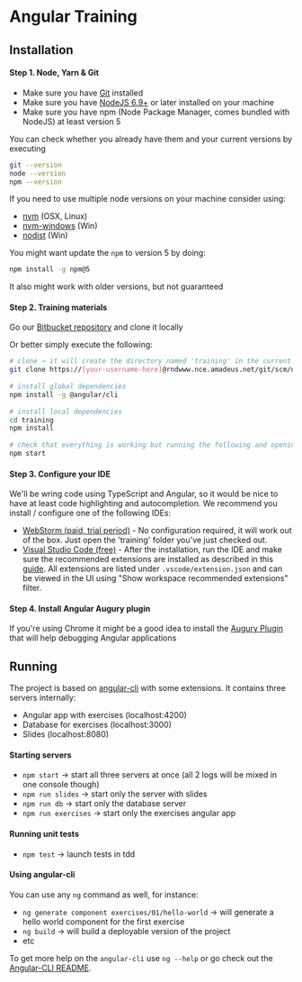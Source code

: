 # Angular Training

## Installation

#### Step 1. Node, Yarn & Git

* Make sure you have [Git](https://www.git-scm.com) installed 
* Make sure you have [NodeJS 6.9+](https://nodejs.org/) or later installed on your machine
* Make sure you have npm (Node Package Manager, comes bundled with NodeJS) at least version 5

You can check whether you already have them and your current versions by executing 

```bash
git --version
node --version
npm --version
```

If you need to use multiple node versions on your machine consider using:
* [nvm](https://github.com/creationix/nvm) (OSX, Linux)
* [nvm-windows](https://github.com/coreybutler/nvm-windows) (Win)
* [nodist](https://github.com/marcelklehr/nodist) (Win)

You might want update the `npm` to version 5 by doing:

```bash
npm install -g npm@5
```

It also might work with older versions, but not guaranteed

#### Step 2. Training materials

Go our [Bitbucket repository](https://rndwww.nce.amadeus.net/git/projects/NG2/repos/training/browse) and clone it locally

Or better simply execute the following:

```bash
# clone → it will create the directory named 'training' in the current one
git clone https://[your-username-here]@rndwww.nce.amadeus.net/git/scm/ng2/training.git
 
# install global dependencies
npm install -g @angular/cli
 
# install local dependencies
cd training
npm install
 
# check that everything is working but running the following and opening http://localhost:4200 in your browser afterwards
npm start
```

#### Step 3. Configure your IDE

We'll be wring code using TypeScript and Angular, so it would be nice to have at least code highlighting and autocompletion.
We recommend you install / configure one of the following IDEs:

* [WebStorm (paid, trial period)](https://www.jetbrains.com/webstorm/download/) - No configuration required, it will work out of the box. Just open the 'training' folder you've just checked out.
* [Visual Studio Code (free)](https://code.visualstudio.com/Download) - After the installation, run the IDE and make sure the recommended extensions are installed as described in this [guide](https://code.visualstudio.com/docs/editor/extension-gallery#_workspace-recommended-extensions). All extensions are listed under `.vscode/extension.json` and can be viewed in the UI using "Show workspace recommended extensions" filter.

#### Step 4. Install Angular Augury plugin

If you're using Chrome it might be a good idea to install the [Augury Plugin](https://augury.angular.io) that will help debugging Angular applications

## Running

The project is based on [angular-cli](https://github.com/angular/angular-cli) with some extensions. It contains three servers internally:

* Angular app with exercises (localhost:4200)
* Database for exercises (localhost:3000)
* Slides (localhost:8080)

#### Starting servers

* `npm start` → start all three servers at once (all 2 logs will be mixed in one console though)
* `npm run slides` → start only the server with slides
* `npm run db` → start only the database server
* `npm run exercises` → start only the exercises angular app

#### Running unit tests

* `npm test` → launch tests in tdd

#### Using angular-cli

You can use any `ng` command as well, for instance:

* `ng generate component exercises/01/hello-world` → will generate a hello world component for the first exercise
* `ng build` → will build a deployable version of the project
* etc

To get more help on the `angular-cli` use `ng --help` or go check out the [Angular-CLI README](https://github.com/angular/angular-cli/blob/master/README.md).
